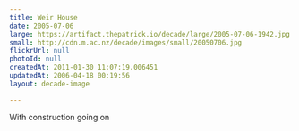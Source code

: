 ```yaml
---
title: Weir House
date: 2005-07-06
large: https://artifact.thepatrick.io/decade/large/2005-07-06-1942.jpg
small: http://cdn.m.ac.nz/decade/images/small/20050706.jpg
flickrUrl: null
photoId: null
createdAt: 2011-01-30 11:07:19.006451
updatedAt: 2006-04-18 00:19:56
layout: decade-image

---
```

With construction going on
